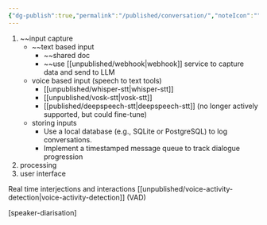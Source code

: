 ```yaml
---
{"dg-publish":true,"permalink":"/published/conversation/","noteIcon":""}
---
```


1. ~~input capture
	- ~~text based input
		- ~~shared doc
		- ~~use [[unpublished/webhook\|webhook]] service to capture data and send to LLM
	- voice based input (speech to text tools)
		- [[unpublished/whisper-stt\|whisper-stt]] 
		- [[unpublished/vosk-stt\|vosk-stt]]
		- [[published/deepspeech-stt\|deepspeech-stt]] (no longer actively supported, but could fine-tune)
	- storing inputs
		- Use a local database (e.g., SQLite or PostgreSQL) to log conversations.
		- Implement a timestamped message queue to track dialogue progression
2. processing 
3. user interface

Real time interjections and interactions
[[unpublished/voice-activity-detection\|voice-activity-detection]] (VAD)

[speaker-diarisation]
